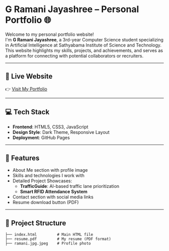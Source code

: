 # G Ramani Jayashree – Personal Portfolio 🌐

Welcome to my personal portfolio website!  
I'm **G Ramani Jayashree**, a 3rd-year Computer Science student specializing in Artificial Intelligence at Sathyabama Institute of Science and Technology. This website highlights my skills, projects, and achievements, and serves as a platform for connecting with potential collaborators or recruiters.

---

## 🚀 Live Website

👉 [Visit My Portfolio](https://Ramani895.github.io/portfolio/)

---

## 💻 Tech Stack

- **Frontend**: HTML5, CSS3, JavaScript
- **Design Style**: Dark Theme, Responsive Layout
- **Deployment**: GitHub Pages

---

## 📂 Features

- About Me section with profile image
- Skills and technologies I work with
- Detailed Project Showcases:
  - **TrafficGuide**: AI-based traffic lane prioritization
  - **Smart RFID Attendance System**
- Contact section with social media links
- Resume download button (PDF)

---

## 📁 Project Structure

```plaintext
├── index.html         # Main HTML file
├── resume.pdf         # My resume (PDF format)
├── ramani.jpg.jpeg    # Profile photo
